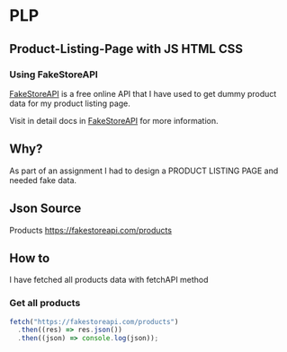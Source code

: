 # PLP
## Product-Listing-Page with JS HTML CSS
### Using FakeStoreAPI

[FakeStoreAPI](https://fakestoreapi.com) is a free online API that I have used to get dummy product data for my product listing page.

Visit in detail docs in [FakeStoreAPI](https://fakestoreapi.com) for more information.

## Why?
As part of an assignment I had to design a PRODUCT LISTING PAGE and needed fake data.

## Json Source
Products https://fakestoreapi.com/products

## How to
I have fetched all products data with fetchAPI method

### Get all products
```js
fetch("https://fakestoreapi.com/products")
  .then((res) => res.json())
  .then((json) => console.log(json));
```
